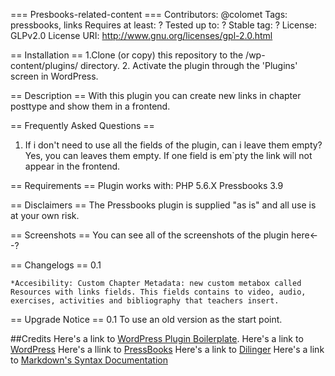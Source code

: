 === Presbooks-related-content ===
Contributors: @colomet 
Tags: pressbooks, links
Requires at least: ?
Tested up to: ?
Stable tag: ?
License: GLPv2.0
License URI: http://www.gnu.org/licenses/gpl-2.0.html

== Installation ==
1.Clone (or copy) this repository to the /wp-content/plugins/ directory.
2. Activate the plugin through the  'Plugins' screen in WordPress.

== Description ==
With this plugin you can create new links in chapter posttype and show them in a frontend.
 
== Frequently Asked Questions ==
1. If i don't need to use all the fields of the plugin, can i leave them empty? Yes, you can leaves them empty. If one field is em`pty the link will not appear in the frontend.

== Requirements ==
Plugin works with:
PHP 5.6.X
Pressbooks 3.9

== Disclaimers ==
The Pressbooks plugin is supplied "as is" and all use is at your own risk.

== Screenshots ==
You can see all of the screenshots of the plugin here<--?

== Changelogs ==
0.1

	*Accesibility: Custom Chapter Metadata: new custom metabox called Resources with links fields. This fields contains to video, audio, exercises, activities and bibliography that teachers insert.

== Upgrade Notice ==
0.1
To use an old version as the start point.

##Credits 
Here's a link to [WordPress Plugin Boilerplate](http://wppb.io/).
Here's a link to [WordPress](https://wordpress.org/)
Here's a llink to [PressBooks](https://pressbooks.org/get-involved/)
Here's a link to [Dilinger](http://dillinger.io/)
Here's a link to [Markdown's Syntax Documentation](https://daringfireball.net/projects/markdown/syntax)